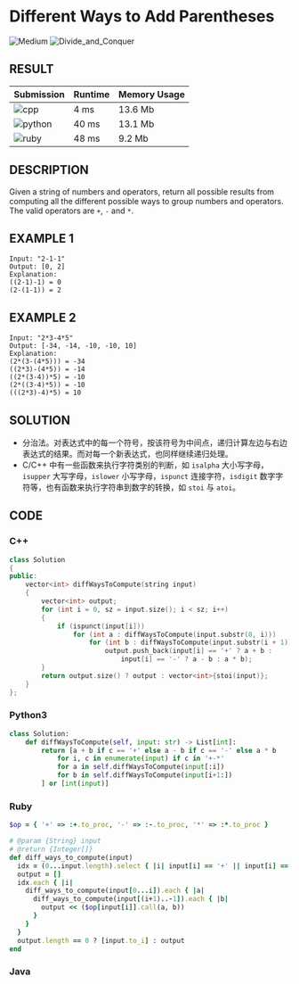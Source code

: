 # Different Ways to Add Parentheses

![Medium](https://img.shields.io/badge/-Medium-f0ad4e.svg) ![Divide_and_Conquer](https://img.shields.io/badge/分治法-Divide_and_Conquer-007ec6.svg)
## RESULT

| Submission                                                        | Runtime | Memory Usage |
| ----------------------------------------------------------------- | ------- | ------------ |
| ![cpp](https://img.shields.io/badge/leetcode241-cpp-f34b7d.svg)   | 4 ms    | 13.6 Mb      |
| ![python](https://img.shields.io/badge/leetcode241-py-3572A5.svg) | 40 ms   | 13.1 Mb      |
| ![ruby](https://img.shields.io/badge/leetcode241-rb-701516.svg)   | 48 ms   | 9.2 Mb       |

## DESCRIPTION

Given a string of numbers and operators, return all possible results from computing all the different possible ways to group numbers and operators. The valid operators are `+`, `-` and `*`.

## EXAMPLE 1

```plain
Input: "2-1-1"
Output: [0, 2]
Explanation: 
((2-1)-1) = 0 
(2-(1-1)) = 2
```

## EXAMPLE 2

```plain
Input: "2*3-4*5"
Output: [-34, -14, -10, -10, 10]
Explanation: 
(2*(3-(4*5))) = -34 
((2*3)-(4*5)) = -14 
((2*(3-4))*5) = -10 
(2*((3-4)*5)) = -10 
(((2*3)-4)*5) = 10
```

## SOLUTION

* 分治法。对表达式中的每一个符号，按该符号为中间点，递归计算左边与右边表达式的结果。而对每一个新表达式，也同样继续递归处理。
* C/C++ 中有一些函数来执行字符类别的判断，如 `isalpha` 大小写字母，`isupper` 大写字母，`islower` 小写字母，`ispunct` 连接字符，`isdigit` 数字字符等，也有函数来执行字符串到数字的转换，如 `stoi` 与 `atoi`。


## CODE

### C++

```cpp
class Solution
{
public:
    vector<int> diffWaysToCompute(string input)
    {
        vector<int> output;
        for (int i = 0, sz = input.size(); i < sz; i++)
        {
            if (ispunct(input[i]))
                for (int a : diffWaysToCompute(input.substr(0, i)))
                    for (int b : diffWaysToCompute(input.substr(i + 1)))
                        output.push_back(input[i] == '+' ? a + b :
                            input[i] == '-' ? a - b : a * b);
        }
        return output.size() ? output : vector<int>{stoi(input)};
    }
};
```

### Python3

```python
class Solution:
    def diffWaysToCompute(self, input: str) -> List[int]:
        return [a + b if c == '+' else a - b if c == '-' else a * b
            for i, c in enumerate(input) if c in '+-*'
            for a in self.diffWaysToCompute(input[:i])
            for b in self.diffWaysToCompute(input[i+1:])
        ] or [int(input)]
```

### Ruby

```ruby
$op = { '+' => :+.to_proc, '-' => :-.to_proc, '*' => :*.to_proc }

# @param {String} input
# @return {Integer[]}
def diff_ways_to_compute(input)
  idx = (0...input.length).select { |i| input[i] == '+' || input[i] == '-' || input[i] == '*' }
  output = []
  idx.each { |i| 
    diff_ways_to_compute(input[0...i]).each { |a| 
      diff_ways_to_compute(input[(i+1)..-1]).each { |b|
        output << ($op[input[i]].call(a, b))
      }
    }
  }
  output.length == 0 ? [input.to_i] : output
end
```

### Java

